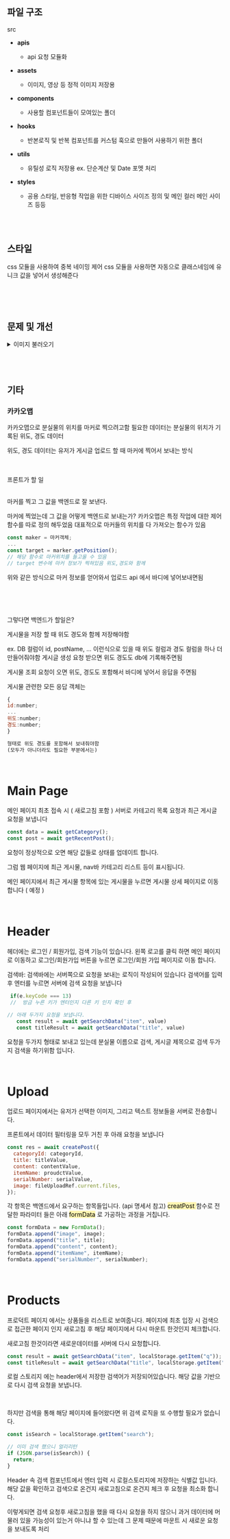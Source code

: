## 파일 구조

src <br />

- **apis** <br />
  - api 요청 모듈화
- **assets** </br>
  - 이미지, 영상 등 정적 이미지 저장용
- **components** <br />

  - 사용할 컴포넌트들이 모여있는 폴더

- **hooks** <br />
  - 반본로직 및 반복 컴포넌트를 커스텀 훅으로 만들어 사용하기 위한 폴더
- **utils** <br />
  - 유틸성 로직 저장용 ex. 단순계산 및 Date 포멧 처리
- **styles** <br />
  - 공용 스타일, 반응형 작업을 위한 디바이스 사이즈 정의 및 메인 컬러 메인 사이즈 등등

<br />

<br />

## 스타일

css 모듈을 사용하여 중복 네이밍 제어
css 모듈을 사용하면 자동으로 클래스네임에 유니크 값을 넣어서 생성해준다

<br />
<br />

<br />

## 문제 및 개선

<details>
<summary>이미지 불러오기</summary>

<br />

## 문제상황_메인페이지에서 이미지 불러오기 오류

이미지 업로드시 ec2

에서 저장 후 프론트쪽에 응답 값으로 이미지를 전달할 때 가공 후 규칙대로 지정한 이미지의 이름을 전달해줬는데 이를 프론트에서 접근 할 수 없는 문제가 발생

ex. images 배열 속에 이미지 이름들만 응답으로 옴
api 에서 get http://주소/api/image/{이미지 이름}
형태로 이미지에 접근 하도록 하고 싶었는데 여기서 문제 발생

저런식으로 작성하면 모든 이미지에 대해 get 요청을 보내는 형태라 백엔드에서 해당 로직을 따로 또 작성 해줘야함

정적 저장소에 저장시 get요청을 안보내는건가?
-> 마찬가지로 get 요청을 보내지만 aws단에서 백엔드 메인 서버와 분리된 상태라서 고려할 사항이 많지 않음



<br />

## 개선

이미지를 정적 저장소에 따로 저장하는 로직 작성(백엔드)


프론트에서는 이미지가 저장된 정적 저장소의 주소를 받아 이미지 태그에서 바로 사용할 수 있도록 수정

</details>

<br />
<br />
<br />

## 기타

### 카카오맵

카카오맵으로 분실물의 위치를 마커로 찍으려고함
필요한 데이터는 분실물의 위치가 기록된 위도, 경도 데이터

위도, 경도 데이터는 유저가 게시글 업로드 할 때 마커에 찍어서 보내는 방식
<br />
<br />
<br />

프론트가 할 일

<br />
마커를 찍고 그 값을 백엔드로 잘 보낸다.

마커에 찍었는데 그 값을 어떻게 백엔드로 보내는가?
카카오맵은 특정 작업에 대한 제어 함수를 따로 정의 해두었음 대표적으로 마커들의 위치를 다 가져오는 함수가 있음

```js
const maker = 마커객체;
...
const target = marker.getPosition();
// 해당 함수로 마커위치를 들고올 수 있음
// target 변수에 마커 정보가 찍혀있음 위도,경도와 함께

```

위와 같은 방식으로 마커 정보를 얻어와서 업로드 api 에서 바디에 넣어보내면됨

<br />
<br />
<br />

그렇다면 백엔드가 할일은?

게시물을 저장 할 때 위도 경도와 함께 저장해야함

ex. DB 컬럼이 id, postName, ... 이런식으로 있을 때 위도 컬럼과 경도 컬럼을 하나 더 만들어줘야함 게시글 생성 요청 받으면 위도 경도도 db에 기록해주면됨

게시물 조회 요청이 오면 위도, 경도도 포함해서 바디에 넣어서 응답을 주면됨

게시물 관련한 모든 응답 객체는

```js
{
id:number;
...
위도:number;
경도:number;
}

형태로 위도 경도를 포함해서 보내줘야함
(모두가 아니더라도 필요한 부분에서는)
```

<br />

# Main Page

메인 페이지 최초 접속 시 ( 새로고침 포함 ) 서버로 카테고리 목록 요청과 최근 게시글 요청을 보냅니다

```js
const data = await getCategory();
const post = await getRecentPost();
```

요청이 정상적으로 오면 해당 값들로 상태를 업데이트 합니다.

그럼 웹 페이지에 최근 게시물, nav바 카테고리 리스트 등이 표시됩니다.

메인 페이지에서 최근 게시물 항목에 있는 게시물을 누르면
게시물 상세 페이지로 이동합니다 ( 예정 )

<br />

# Header

헤더에는 로그인 / 회원가입, 검색 기능이 있습니다. 왼쪽 로고를 클릭 하면 메인 페이지로 이동하고 로그인/회원가입 버튼을 누르면 로그인/회원 가입 페이지로 이동 합니다.

검색바: 검색바에는 서버쪽으로 요청을 보내는 로직이 작성되어 있습니다
검색어를 입력 후 엔터를 누르면 서버에 검색 요청을 보냅니다

```js
 if(e.keyCode === 13)
 //  방금 누른 키가 엔터인지 다른 키 인지 확인 후

// 아래 두가지 요청을 보냅니다.
   const result = await getSearchData("item", value)
   const titleResult = await getSearchData("title", value)
```

요청을 두가지 형태로 보내고 있는데 분실물 이름으로 검색, 게시글 제목으로 검색 두가지 검색을 하기위함 입니다.

<br />

# Upload

업로드 페이지에서는 유저가 선택한 이미지, 그리고 텍스트 정보들을 서버로 전송합니다.

프론트에서 데이터 필터링을 모두 거친 후 아래 요청을 보냅니다

```js
const res = await createPost({
  categoryId: categoryId,
  title: titleValue,
  content: contentValue,
  itemName: proudctValue,
  serialNumber: serialValue,
  image: fileUploadRef.current.files,
});
```

각 항목은 백엔드에서 요구하는 항목들입니다. (api 명세서 참고)
<span style="background-color:#fff5b1; color:black;  "> creatPost </span>
함수로 전달한 파라미터 들은 아래
<span style="background-color:#fff5b1; color:black;  "> formData</span>
로 가공하는 과정을 거칩니다.

```js
const formData = new FormData();
formData.append("image", image);
formData.append("title", title);
formData.append("content", content);
formData.append("itemName", itemName);
formData.append("serialNumber", serialNumber);
```

<br />

# Products

프로덕트 페이지 에서는 상품들을 리스트로 보여줍니다.
페이지에 최초 입장 시 검색으로 접근한 페이지 인지 새로고침 후 해당 페이지에서 다시 마운트 한것인지 체크합니다.

새로고침 한것이라면 새로운데이터를 서버에 다시 요청합니다.

```js
const result = await getSearchData("item", localStorage.getItem("q"));
const titleResult = await getSearchData("title", localStorage.getItem("q"));
```

로컬 스토리지 에는 header에서 저장한 검색어가 저장되어있습니다. 해당 값을 기반으로 다시 검색 요청을 보냅니다.

<br />

하지만 검색을 통해 해당 페이지에 들어왔다면 위 검색 로직을 또 수행할 필요가 없습니다.

```js
const isSearch = localStorage.getItem("search");

// 이미 검색 했으니 얼리리턴
if (JSON.parse(isSearch)) {
  return;
}
```

Header 속 검색 컴포넌트에서 엔터 입력 시 로컬스토리지에 저장하는 식별값 입니다. 해당 값을 확인하고 검색으로 온건지 새로고침으로 온건지 체크 후 요청을 최소화 합니다.

이렇게되면 검색 요청후 새로고침을 했을 때 다시 요청을 하지 않으니 과거 데이터에 머물러 있을 가능성이 있는거 아니냐 할 수 있는데 그 문제 때문에 마운트 시 새로운 요청을 보내도록 처리
